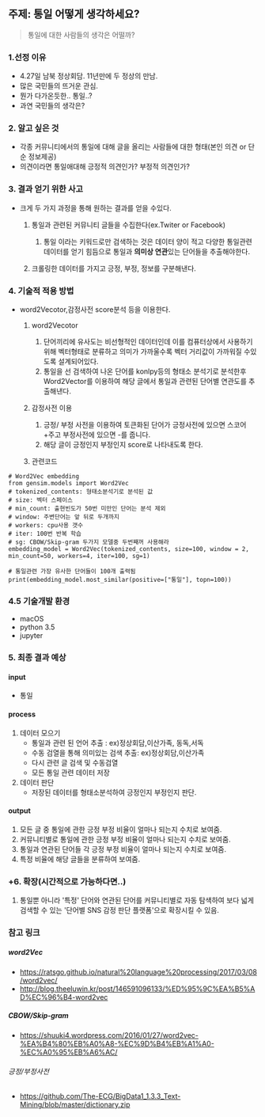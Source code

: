 ## 주제: 통일 어떻게 생각하세요?
> 통일에 대한 사람들의 생각은 어떨까?

### 1.선정 이유
* 4.27일 남북 정상회담. 11년만에 두 정상의 만남.
* 많은 국민들의 뜨거운 관심.
* 뭔가 다가온듯한.. 통일..? 
* 과연 국민들의 생각은? 

### 2. 알고 싶은 것
* 각종 커뮤니티에서의 통일에 대해 글을 올리는 사람들에 대한 형태(본인 의견 or 단순 정보제공)
* 의견이라면 통일애대해 긍정적 의견인가? 부정적 의견인가? 

### 3. 결과 얻기 위한 사고
* 크게 두 가지 과정을 통해 원하는 결과를 얻을 수있다.

	1. 통일과 관련된 커뮤니티 글들을 수집한다(ex.Twiter or Facebook)
		1. 통일 이라는 키워드로만 검색하는 것은 데이터 양이 적고 다양한 통일관련 데이터를 얻기 힘듬으로 통일과 **의미상 연관**있는 단어들을 추출해야한다.

	2. 크롤링한 데이터를 가지고 긍정, 부정, 정보를 구분해낸다.


### 4. 기술적 적용 방법
* word2Vecotor,감정사전 score분석 등을 이용한다.

	1. word2Vecotor
		1. 단어끼리에 유사도는 비선형적인 데이터인데 이를 컴퓨터상에서 사용하기 위해 벡터형태로 분류하고 의미가 가까울수록 벡터 거리값이 가까워질 수있도록 설계되어있다.
		2. 통일을 선 검색하여 나온 단어를 konlpy등의 형태소 분석기로 분석한후 Word2Vector를 이용하여 해당 글에서 통일과 관련된 단어별 연관도를 추출해낸다. 

	2. 감정사전 이용
		1. 긍정/ 부정 사전을 이용하여 토큰화된 단어가 긍정사전에 있으면 스코어 +주고 부정사전에 있으면 -를 줍니다.
		2. 해당 글이 긍정인지 부정인지 score로 나타내도록 한다.

	3. 관련코드 	

```
# Word2Vec embedding
from gensim.models import Word2Vec
# tokenized_contents: 형태소분석기로 분석된 값
# size: 벡터 스페이스 
# min_count: 출현빈도가 50번 미만인 단어는 분석 제외
# window: 주변단어는 앞 뒤로 두개까지
# workers: cpu사용 갯수
# iter: 100번 반복 학습
# sg: CBOW/Skip-gram 두가지 모델중 두번째꺼 사용해라
embedding_model = Word2Vec(tokenized_contents, size=100, window = 2, min_count=50, workers=4, iter=100, sg=1)

# 통일관련 가장 유사한 단어들이 100개 출력됨
print(embedding_model.most_similar(positive=["통일"], topn=100))
```
### 4.5 기술개발 환경
* macOS
* python 3.5
* jupyter


### 5. 최종 결과 예상
#### input 
* 통일

#### process 
1. 데이터 모으기
	* 통일과 관련 된 언어 추출 : ex)정상회담,이산가족, 동독,서독 
	* 수동 검열을 통해 의미있는 검색 추출: ex)정상회담,이산가족
	* 다시 관련 글 검색 및 수동검열
	* 모든 통일 관련 데이터 저장
2. 데이터 판단
	* 저장된 데이터를 형태소분석하여 긍정인지 부정인지 판단.

#### output 
1. 모든 글 중 통일에 관한 긍정 부정 비율이 얼마나 되는지 수치로 보여줌.
2. 커뮤니티별로 통일에 관한 긍정 부정 비율이 얼마나 되는지 수치로 보여줌.
3. 통일과 연관된 단어들 각 긍정 부정 비율이 얼마나 되는지 수치로 보여줌.
4. 특정 비율에 해당 글들을 분류하여 보여줌.


### +6. 확장(시간적으로 가능하다면..)
1. 통일뿐 아니라 '특정' 단어와 연관된 단어를 커뮤니티별로 자동 탐색하여 보다 넓게 검색할 수 있는 '단어별 SNS 감정 판단 플랫폼'으로 확장시킬 수 있음. 



### 참고 링크

##### word2Vec 
* https://ratsgo.github.io/natural%20language%20processing/2017/03/08/word2vec/
* http://blog.theeluwin.kr/post/146591096133/%ED%95%9C%EA%B5%AD%EC%96%B4-word2vec

##### CBOW/Skip-gram 
* https://shuuki4.wordpress.com/2016/01/27/word2vec-%EA%B4%80%EB%A0%A8-%EC%9D%B4%EB%A1%A0-%EC%A0%95%EB%A6%AC/

###### 긍정/부정사전

* https://github.com/The-ECG/BigData1_1.3.3_Text-Mining/blob/master/dictionary.zip
		


